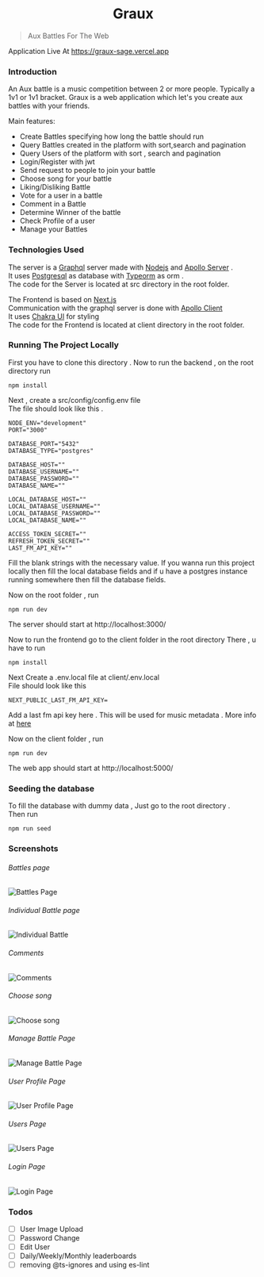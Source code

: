 <h1 align="center"> Graux </h1>

> Aux Battles For The Web

Application Live At https://graux-sage.vercel.app

### Introduction

An Aux battle is a music competition between 2 or more people. Typically a 1v1 or 1v1 bracket.
Graux is a web application which let's you create aux battles with your friends.

Main features:

- Create Battles specifying how long the battle should run
- Query Battles created in the platform with sort,search and pagination
- Query Users of the platform with sort , search and pagination
- Login/Register with jwt
- Send request to people to join your battle
- Choose song for your battle
- Liking/Disliking Battle
- Vote for a user in a battle
- Comment in a Battle
- Determine Winner of the battle
- Check Profile of a user
- Manage your Battles

### Technologies Used

The server is a [Graphql](https://graphql.org/) server made with [Nodejs](https://nodejs.org/en) and [Apollo Server](https://www.apollographql.com/docs/apollo-server/) .<br>
It uses [Postgresql](https://www.postgresql.org/) as database with [Typeorm](https://typeorm.io/) as orm .<br>
The code for the Server is located at src directory in the root folder.

The Frontend is based on [Next.js](https://nextjs.org/) <br>
Communication with the graphql server is done with [Apollo Client](https://www.apollographql.com/docs/react/)<br>
It uses [Chakra UI](https://chakra-ui.com/) for styling<br>
The code for the Frontend is located at client directory in the root folder.

### Running The Project Locally

First you have to clone this directory .
Now to run the backend , on the root directory run

```shell
npm install
```

Next , create a src/config/config.env file <br>
The file should look like this .

```env
NODE_ENV="development"
PORT="3000"

DATABASE_PORT="5432"
DATABASE_TYPE="postgres"

DATABASE_HOST=""
DATABASE_USERNAME=""
DATABASE_PASSWORD=""
DATABASE_NAME=""

LOCAL_DATABASE_HOST=""
LOCAL_DATABASE_USERNAME=""
LOCAL_DATABASE_PASSWORD=""
LOCAL_DATABASE_NAME=""

ACCESS_TOKEN_SECRET=""
REFRESH_TOKEN_SECRET=""
LAST_FM_API_KEY=""
```

Fill the blank strings with the necessary value. If you wanna run this project locally then fill the local database fields and if u have a postgres instance running somewhere then fill the database fields.

Now on the root folder , run

```shell
npm run dev
```

The server should start at http://localhost:3000/

Now to run the frontend go to the client folder in the root directory
There , u have to run

```shell
npm install
```

Next Create a .env.local file at client/.env.local <br>
File should look like this

```env
NEXT_PUBLIC_LAST_FM_API_KEY=
```

Add a last fm api key here . This will be used for music metadata . More info at [here](https://www.last.fm/api)

Now on the client folder , run

```shell
npm run dev
```

The web app should start at http://localhost:5000/

### Seeding the database

To fill the database with dummy data , Just go to the root directory . <br>
Then run

```shell
npm run seed
```

### Screenshots

###### Battles page

![Battles Page](https://raw.githubusercontent.com/grapeJUICE1/Graux/master/Screenshots/battles.png "Battles Page")

###### Individual Battle page

![Individual Battle](https://raw.githubusercontent.com/grapeJUICE1/Graux/master/Screenshots/individual_battle.png "Individual Battle Page")

###### Comments

![Comments](https://raw.githubusercontent.com/grapeJUICE1/Graux/master/Screenshots/comments.png "Comments")

###### Choose song

![Choose song](https://raw.githubusercontent.com/grapeJUICE1/Graux/master/Screenshots/choose_song.png "Choose song")

###### Manage Battle Page

![Manage Battle Page](https://raw.githubusercontent.com/grapeJUICE1/Graux/master/Screenshots/manage_battle.png "Manage Battle Page")

###### User Profile Page

![User Profile Page](https://raw.githubusercontent.com/grapeJUICE1/Graux/master/Screenshots/user_profile.png "User Profile Page")

###### Users Page

![Users Page](https://raw.githubusercontent.com/grapeJUICE1/Graux/master/Screenshots/users.png "Users Page")

###### Login Page

![Login Page](https://raw.githubusercontent.com/grapeJUICE1/Graux/master/Screenshots/login.png "Login Page")

### Todos

- [ ] User Image Upload
- [ ] Password Change
- [ ] Edit User
- [ ] Daily/Weekly/Monthly leaderboards
- [ ] removing @ts-ignores and using es-lint
